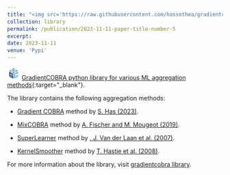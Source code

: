 ```yaml
---
title: "<img src='https://raw.githubusercontent.com/hassothea/gradientcobra/main/gradientcobra_logo.svg' alt='gradientcobra logo' width='30'/> GradientCOBRA python library"
collection: library
permalink: /publication/2023-11-11-paper-title-number-5
excerpt: 
date: 2023-11-11
venue: 'Pypi'
---
```


<img src="https://raw.githubusercontent.com/hassothea/gradientcobra/main/gradientcobra_logo.svg" alt="gradientcobra logo" width="30"/> [GradientCOBRA python library for various ML aggregation methods](https://pypi.org/project/gradientcobra/){:target="_blank"}.

The library contains the following aggregation methods:

- [Gradient COBRA](https://hassothea.github.io/files/CodesPhD/gradientcobra.html) method by [S. Has (2023)](https://jdssv.org/index.php/jdssv/article/view/70).

- [MixCOBRA](https://hassothea.github.io/files/CodesPhD/mixcobra.html) method by [A. Fischer and M. Mougeot (2019)](https://www.sciencedirect.com/science/article/pii/S0378375818302349).

- [SuperLearner](https://hassothea.github.io/files/CodesPhD/superlearner.html) method by [. J. Van der Laan et al. (2007)](https://www.degruyter.com/document/doi/10.2202/1544-6115.1309/html?lang=en).

- [KernelSmoother](https://hassothea.github.io/files/CodesPhD/kernelsmoother.html) method by [T. Hastie et al. (2008)](https://link.springer.com/chapter/10.1007/978-0-387-84858-7_6).

For more information about the library, visit [gradientcobra library](https://pypi.org/project/gradientcobra/).
